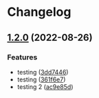 # Changelog

## [1.2.0](https://github.com/devhalos/nihil-infra/compare/remote-backend-v1.1.0...remote-backend-v1.2.0) (2022-08-26)


### Features

* testing ([3dd7446](https://github.com/devhalos/nihil-infra/commit/3dd7446e48dca42efd283699408778f31ded0ee7))
* testing ([361f6e7](https://github.com/devhalos/nihil-infra/commit/361f6e7ff49e8f75adbdb4cca16b75e2d4e37b90))
* testing 2 ([ac9e85d](https://github.com/devhalos/nihil-infra/commit/ac9e85da6c2059d036765debe3e014ab29082232))
